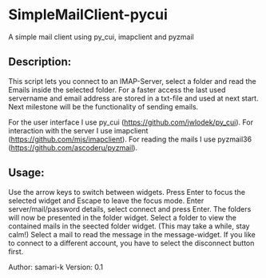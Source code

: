 # SimpleMailClient-pycui
A simple mail client using py_cui, imapclient and pyzmail

## Description:

   This script lets you connect to an IMAP-Server, select a folder and read the Emails inside the selected folder.
   For a faster access the last used servername and email address are stored in a txt-file and used at next start.
   Next milestone will be the functionality of sending emails.

   For the user interface I use py_cui (https://github.com/jwlodek/py_cui).
   For interaction with the server I use imapclient (https://github.com/mjs/imapclient).
   For reading the mails I use pyzmail36 (https://github.com/ascoderu/pyzmail).

## Usage:

   Use the arrow keys to switch between widgets. Press Enter to focus the selected widget and Escape to leave the
   focus mode.
   Enter server/mail/password details, select connect and press Enter. The folders will now be presented in the
   folder widget.
   Select a folder to view the contained mails in the seected folder widget. (This may take a while, stay calm!)
   Select a mail to read the message in the message-widget.
   If you like to connect to a different account, you have to select the disconnect button first.

 Author:   samari-k
 Version:  0.1
